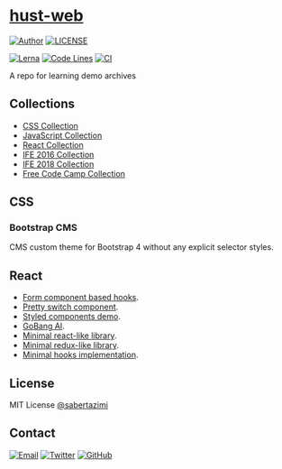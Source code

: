 # [hust-web](https://sabertazimi.github.io/hust-web/)

[![Author](https://img.shields.io/badge/author-sabertaz-lightgrey?style=for-the-badge)](https://github.com/sabertazimi)
[![LICENSE](https://img.shields.io/github/license/sabertazimi/hust-web?style=for-the-badge)](https://raw.githubusercontent.com/sabertazimi/hust-web/main/LICENSE)

[![Lerna](https://img.shields.io/github/lerna-json/v/sabertazimi/hust-web?logo=npm&style=for-the-badge)](https://github.com/lerna/lerna)
[![Code Lines](https://img.shields.io/tokei/lines/github/sabertazimi/hust-web?style=for-the-badge&logo=visualstudiocode)](https://github.com/sabertazimi/hust-web)
[![CI](https://img.shields.io/github/actions/workflow/status/sabertazimi/hust-web/ci.yml?branch=main&style=for-the-badge&logo=github)](https://github.com/sabertazimi/hust-web/actions/workflows/ci.yml)

A repo for learning demo archives

## Collections

- [CSS Collection](https://sabertazimi.github.io/hust-web/css)
- [JavaScript Collection](https://sabertazimi.github.io/hust-web/js)
- [React Collection](https://sabertazimi.github.io/hust-web/react)
- [IFE 2016 Collection](https://sabertazimi.github.io/hust-web/ife/2016)
- [IFE 2018 Collection](https://sabertazimi.github.io/hust-web/ife/2018)
- [Free Code Camp Collection](https://sabertazimi.github.io/hust-web/fcc)

## CSS

### Bootstrap CMS

CMS custom theme for Bootstrap 4 without any explicit selector styles.

## React

- [Form component based hooks](https://sabertazimi.github.io/hust-web/react/hooks-form).
- [Pretty switch component](https://tazimi.dev/hust-web/react/switch).
- [Styled components demo](https://sabertazimi.github.io/hust-web/react/styled-components-demo).
- [GoBang AI](https://sabertazimi.github.io/hust-web/react/gba).
- [Minimal react-like library](https://sabertazimi.github.io/hust-web/react/meact).
- [Minimal redux-like library](https://sabertazimi.github.io/hust-web/react/medux).
- [Minimal hooks implementation](https://sabertazimi.github.io/hust-web/react/mooks).

## License

MIT License [@sabertazimi](https://github.com/sabertazimi)

## Contact

[![Email](https://img.shields.io/badge/-Gmail-ea4335?style=for-the-badge&logo=gmail&logoColor=white)](mailto:sabertazimi@gmail.com)
[![Twitter](https://img.shields.io/badge/-Twitter-1da1f2?style=for-the-badge&logo=twitter&logoColor=white)](https://twitter.com/sabertazimi)
[![GitHub](https://img.shields.io/badge/-GitHub-181717?style=for-the-badge&logo=github&logoColor=white)](https://github.com/sabertazimi)
